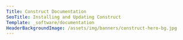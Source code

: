```yaml
---
Title: Construct Documentation
SeoTitle: Installing and Updating Construct
Template: _software/documentation
HeaderBackgroundImage: /assets/img/banners/construct-hero-bg.jpg
---
```


